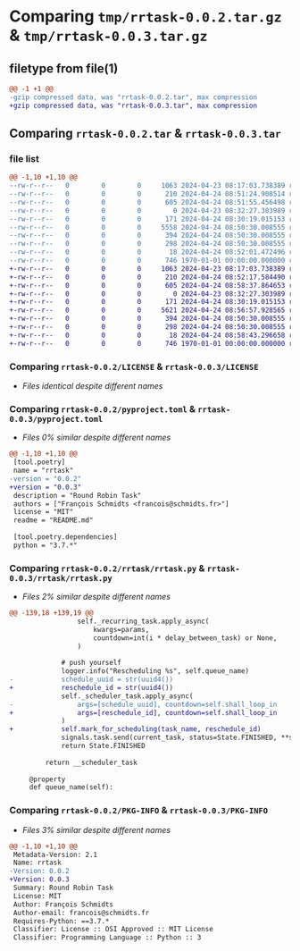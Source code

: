 # Comparing `tmp/rrtask-0.0.2.tar.gz` & `tmp/rrtask-0.0.3.tar.gz`

## filetype from file(1)

```diff
@@ -1 +1 @@
-gzip compressed data, was "rrtask-0.0.2.tar", max compression
+gzip compressed data, was "rrtask-0.0.3.tar", max compression
```

## Comparing `rrtask-0.0.2.tar` & `rrtask-0.0.3.tar`

### file list

```diff
@@ -1,10 +1,10 @@
--rw-r--r--   0        0        0     1063 2024-04-23 08:17:03.738389 rrtask-0.0.2/LICENSE
--rw-r--r--   0        0        0      210 2024-04-24 08:51:24.908514 rrtask-0.0.2/README.md
--rw-r--r--   0        0        0      605 2024-04-24 08:51:55.456498 rrtask-0.0.2/pyproject.toml
--rw-r--r--   0        0        0        0 2024-04-23 08:32:27.303989 rrtask-0.0.2/rrtask/__init__.py
--rw-r--r--   0        0        0      171 2024-04-24 08:30:19.015153 rrtask-0.0.2/rrtask/enums.py
--rw-r--r--   0        0        0     5558 2024-04-24 08:50:30.008555 rrtask-0.0.2/rrtask/rrtask.py
--rw-r--r--   0        0        0      394 2024-04-24 08:50:30.008555 rrtask-0.0.2/rrtask/signals.py
--rw-r--r--   0        0        0      298 2024-04-24 08:50:30.008555 rrtask-0.0.2/rrtask/utils.py
--rw-r--r--   0        0        0       18 2024-04-24 08:52:01.472496 rrtask-0.0.2/rrtask/version.py
--rw-r--r--   0        0        0      746 1970-01-01 00:00:00.000000 rrtask-0.0.2/PKG-INFO
+-rw-r--r--   0        0        0     1063 2024-04-23 08:17:03.738389 rrtask-0.0.3/LICENSE
+-rw-r--r--   0        0        0      210 2024-04-24 08:52:17.584490 rrtask-0.0.3/README.md
+-rw-r--r--   0        0        0      605 2024-04-24 08:58:37.864653 rrtask-0.0.3/pyproject.toml
+-rw-r--r--   0        0        0        0 2024-04-23 08:32:27.303989 rrtask-0.0.3/rrtask/__init__.py
+-rw-r--r--   0        0        0      171 2024-04-24 08:30:19.015153 rrtask-0.0.3/rrtask/enums.py
+-rw-r--r--   0        0        0     5621 2024-04-24 08:56:57.928565 rrtask-0.0.3/rrtask/rrtask.py
+-rw-r--r--   0        0        0      394 2024-04-24 08:50:30.008555 rrtask-0.0.3/rrtask/signals.py
+-rw-r--r--   0        0        0      298 2024-04-24 08:50:30.008555 rrtask-0.0.3/rrtask/utils.py
+-rw-r--r--   0        0        0       18 2024-04-24 08:58:43.296658 rrtask-0.0.3/rrtask/version.py
+-rw-r--r--   0        0        0      746 1970-01-01 00:00:00.000000 rrtask-0.0.3/PKG-INFO
```

### Comparing `rrtask-0.0.2/LICENSE` & `rrtask-0.0.3/LICENSE`

 * *Files identical despite different names*

### Comparing `rrtask-0.0.2/pyproject.toml` & `rrtask-0.0.3/pyproject.toml`

 * *Files 0% similar despite different names*

```diff
@@ -1,10 +1,10 @@
 [tool.poetry]
 name = "rrtask"
-version = "0.0.2"
+version = "0.0.3"
 description = "Round Robin Task"
 authors = ["François Schmidts <francois@schmidts.fr>"]
 license = "MIT"
 readme = "README.md"
 
 [tool.poetry.dependencies]
 python = "3.7.*"
```

### Comparing `rrtask-0.0.2/rrtask/rrtask.py` & `rrtask-0.0.3/rrtask/rrtask.py`

 * *Files 2% similar despite different names*

```diff
@@ -139,18 +139,19 @@
                 self._recurring_task.apply_async(
                     kwargs=params,
                     countdown=int(i * delay_between_task) or None,
                 )
 
             # push yourself
             logger.info("Rescheduling %s", self.queue_name)
-            schedule_uuid = str(uuid4())
+            reschedule_id = str(uuid4())
             self._scheduler_task.apply_async(
-                args=[schedule_uuid], countdown=self.shall_loop_in
+                args=[reschedule_id], countdown=self.shall_loop_in
             )
+            self.mark_for_scheduling(task_name, reschedule_id)
             signals.task.send(current_task, status=State.FINISHED, **sigload)
             return State.FINISHED
 
         return __scheduler_task
 
     @property
     def queue_name(self):
```

### Comparing `rrtask-0.0.2/PKG-INFO` & `rrtask-0.0.3/PKG-INFO`

 * *Files 3% similar despite different names*

```diff
@@ -1,10 +1,10 @@
 Metadata-Version: 2.1
 Name: rrtask
-Version: 0.0.2
+Version: 0.0.3
 Summary: Round Robin Task
 License: MIT
 Author: François Schmidts
 Author-email: francois@schmidts.fr
 Requires-Python: ==3.7.*
 Classifier: License :: OSI Approved :: MIT License
 Classifier: Programming Language :: Python :: 3
```

